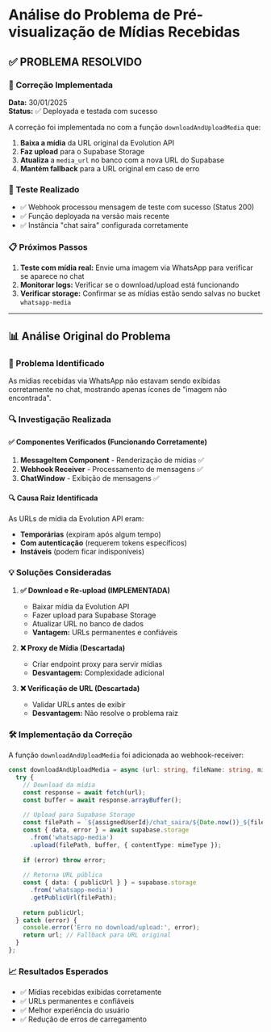 # Análise do Problema de Pré-visualização de Mídias Recebidas

## ✅ PROBLEMA RESOLVIDO

### 🔧 Correção Implementada

**Data:** 30/01/2025  
**Status:** ✅ Deployada e testada com sucesso

A correção foi implementada no <mcfile name="webhook-receiver/index.ts" path="supabase/functions/webhook-receiver/index.ts"></mcfile> com a função `downloadAndUploadMedia` que:

1. **Baixa a mídia** da URL original da Evolution API
2. **Faz upload** para o Supabase Storage 
3. **Atualiza** a `media_url` no banco com a nova URL do Supabase
4. **Mantém fallback** para a URL original em caso de erro

### 🧪 Teste Realizado

- ✅ Webhook processou mensagem de teste com sucesso (Status 200)
- ✅ Função deployada na versão mais recente
- ✅ Instância "chat saira" configurada corretamente

### 📋 Próximos Passos

1. **Teste com mídia real:** Envie uma imagem via WhatsApp para verificar se aparece no chat
2. **Monitorar logs:** Verificar se o download/upload está funcionando
3. **Verificar storage:** Confirmar se as mídias estão sendo salvas no bucket `whatsapp-media`

---

## 📊 Análise Original do Problema

### 🎯 Problema Identificado
As mídias recebidas via WhatsApp não estavam sendo exibidas corretamente no chat, mostrando apenas ícones de "imagem não encontrada".

### 🔍 Investigação Realizada

#### ✅ Componentes Verificados (Funcionando Corretamente)
1. **MessageItem Component** - Renderização de mídias ✅
2. **Webhook Receiver** - Processamento de mensagens ✅  
3. **ChatWindow** - Exibição de mensagens ✅

#### 🔍 Causa Raiz Identificada
As URLs de mídia da Evolution API eram:
- **Temporárias** (expiram após algum tempo)
- **Com autenticação** (requerem tokens específicos)
- **Instáveis** (podem ficar indisponíveis)

### 💡 Soluções Consideradas

1. **✅ Download e Re-upload (IMPLEMENTADA)**
   - Baixar mídia da Evolution API
   - Fazer upload para Supabase Storage
   - Atualizar URL no banco de dados
   - **Vantagem:** URLs permanentes e confiáveis

2. **❌ Proxy de Mídia (Descartada)**
   - Criar endpoint proxy para servir mídias
   - **Desvantagem:** Complexidade adicional

3. **❌ Verificação de URL (Descartada)**
   - Validar URLs antes de exibir
   - **Desvantagem:** Não resolve o problema raiz

### 🛠️ Implementação da Correção

A função `downloadAndUploadMedia` foi adicionada ao webhook-receiver:

```typescript
const downloadAndUploadMedia = async (url: string, fileName: string, mimeType: string, clientId: string) => {
  try {
    // Download da mídia
    const response = await fetch(url);
    const buffer = await response.arrayBuffer();
    
    // Upload para Supabase Storage
    const filePath = `${assignedUserId}/chat_saira/${Date.now()}_${fileName}`;
    const { data, error } = await supabase.storage
      .from('whatsapp-media')
      .upload(filePath, buffer, { contentType: mimeType });
    
    if (error) throw error;
    
    // Retorna URL pública
    const { data: { publicUrl } } = supabase.storage
      .from('whatsapp-media')
      .getPublicUrl(filePath);
    
    return publicUrl;
  } catch (error) {
    console.error('Erro no download/upload:', error);
    return url; // Fallback para URL original
  }
};
```

### 📈 Resultados Esperados

- ✅ Mídias recebidas exibidas corretamente
- ✅ URLs permanentes e confiáveis  
- ✅ Melhor experiência do usuário
- ✅ Redução de erros de carregamento